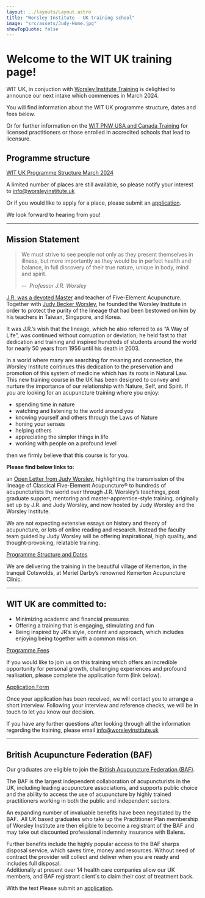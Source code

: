 ```yaml
---
layout: ../layouts/Layout.astro
title: "Worsley Institute - UK training school"
image: "src/assets/Judy-Home.jpg"
showTopQuote: false
---
```


# Welcome to the WIT UK training page!

WIT UK, in conjuction with [Worsley Institute Training](https://worsleyinstitute.com/pages/worsley-institute-training-wit-mission-statement) is delighted to announce our next intake which commences in March 2024.

You will find information about the WIT UK programme structure, dates and fees below.

Or for further information on the [WIT PNW USA and Canada Training](https://worsleyinstitute.com/pages/worsley-institute-training-witsm-vancouver-bc-begining-march-2024) for licensed practitioners or those enrolled in accredited schools that lead to licensure.

## Programme structure

[WIT UK Programme Structure March 2024](https://cdn.shopify.com/s/files/1/0605/2718/2031/files/WIT_UK_Programme_Structure_March_2024_v1.0.pdf?v=1694098238)

A limited number of places are still available, so please notify your interest to [info@worsleyinstitute.uk](mailto:info@worsleyinstitute.uk)

Or if you would like to apply for a place, please submit an [application](https://form.jotformeu.com/202513369494358).

We look forward to hearing from you!

---

## Mission Statement

> We must strive to see people not only as they present themselves in illness, but more importantly as they would be in perfect health and balance, in full discovery of their true nature, unique in body, mind and spirit.
>
> -- <cite> Professor J.R. Worsley</cite>

[J.R. was a devoted Master](https://worsleyinstitute.com/pages/j-r-worsley) and teacher of Five-Element Acupuncture. Together with [Judy Becker Worsley](https://worsleyinstitute.com/pages/judy-worsley), he founded the Worsley Institute in order to protect the purity of the lineage that had been bestowed on him by his teachers in Taiwan, Singapore, and Korea.

It was J.R.’s wish that the lineage, which he also referred to as “A Way of Life”, was continued without corruption or deviation; he held fast to that dedication and training and inspired hundreds of students around the world for nearly 50 years from 1956 until his death in 2003.

In a world where many are searching for meaning and connection, the Worsley Institute continues this dedication to the preservation and promotion of this system of medicine which has its roots in Natural Law. This new training course in the UK has been designed to convey and nurture the importance of our relationship with Nature, Self, and Spirit.
If you are looking for an acupuncture training where you enjoy:

-   spending time in nature
-   watching and listening to the world around you
-   knowing yourself and others through the Laws of Nature
-   honing your senses
-   helping others
-   appreciating the simpler things in life
-   working with people on a profound level

then we firmly believe that this course is for you.

**Please find below links to:**

an [Open Letter from Judy Worsley](https://cdn.shopify.com/s/files/1/0605/2718/2031/files/JBW-Open-Winc-Letter.pdf?v=1658776421), highlighting the transmission of the lineage of Classical Five-Element Acupuncture® to hundreds of acupuncturists the world over through J.R. Worsley’s teachings, post graduate support, mentoring and master-apprentice-style training, originally set up by J.R. and Judy Worsley, and now hosted by Judy Worsley and the Worsley Institute.

We are not expecting extensive essays on history and theory of acupuncture, or lots of online reading and research. Instead the faculty team guided by Judy Worsley will be offering inspirational, high quality, and thought-provoking, relatable training.

[Programme Structure and Dates](https://cdn.shopify.com/s/files/1/0605/2718/2031/files/WIT_UK_Programme_Structure_March_2024_v1.0.pdf?v=1694098238)

We are delivering the training in the beautiful village of Kemerton, in the tranquil Cotswolds, at Meriel Darby’s renowned Kemerton Acupuncture Clinic.

---

## WIT UK are committed to:

-   Minimizing academic and financial pressures
-   Offering a training that is engaging, stimulating and fun
-   Being inspired by JR’s style, content and approach, which includes enjoying being together with a common mission.

[Programme Fees](https://cdn.shopify.com/s/files/1/0605/2718/2031/files/WIT_UK_Programme_Fees_March_2024.pdf?v=1693320522)

If you would like to join us on this training which offers an incredible opportunity for personal growth, challenging experiences and profound realisation, please complete the application form (link below).

[Application Form](https://form.jotformeu.com/202513369494358)

Once your application has been received, we will contact you to arrange a short interview. Following your interview and reference checks, we will be in touch to let you know our decision.

If you have any further questions after looking through all the information regarding the training, please email [info@worsleyinstitute.uk](mailto:info@worsleyinstitute.uk)

---

## British Acupuncture Federation (BAF)

Our graduates are eligible to join the [British Acupuncture Federation (BAF)](https://www.britishacupuncturefederation.co.uk/ "Join the British Acupuncture Federation (BAF)").

The BAF is the largest independent collaboration of acupuncturists in the UK, including leading acupuncture associations, and supports public choice and the ability to access the use of acupuncture by highly trained practitioners working in both the public and independent sectors.

An expanding number of invaluable benefits have been negotiated by the BAF.  All UK based graduates who take up the Practitioner Plan membership of Worsley Institute are then eligible to become a registrant of the BAF and may take out discounted professional indemnity insurance with Balens.

Further benefits include the highly popular access to the BAF sharps disposal service, which saves time, money and resources. Without need of contract the provider will collect and deliver when you are ready and includes full disposal.  
Additionally at present over 14 health care companies allow our UK members, and BAF registrant client's to claim their cost of treatment back.

With the text Please submit an [application](https://form.jotformeu.com/202513369494358).
